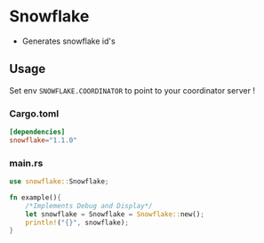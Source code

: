 # Snowflake
- Generates snowflake id's
## Usage

Set env ```SNOWFLAKE.COORDINATOR``` to point to your coordinator server !
 
### Cargo.toml
```toml
[dependencies]
snowflake="1.1.0"
```

### main.rs
```rust
use snowflake::Snowflake;

fn example(){
    /*Implements Debug and Display*/
    let snowflake = Snowflake = Snowflake::new();
    println!("{}", snowflake);
}
```